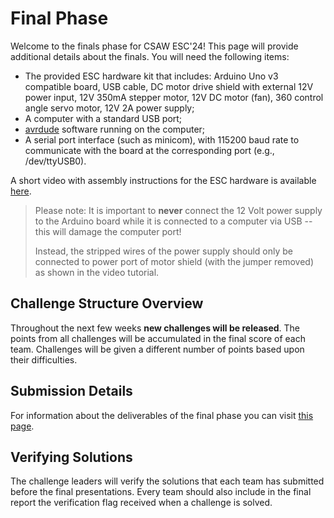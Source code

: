 # Final Phase

Welcome to the finals phase for CSAW ESC'24! This page will provide additional details about the finals. You will need the following items:

 - The provided ESC hardware kit that includes: Arduino Uno v3 compatible board, USB cable, DC motor drive shield with external 12V power input, 12V 350mA stepper motor, 12V DC motor (fan), 360 control angle servo motor, 12V 2A power supply;
 - A computer with a standard USB port;
 - [avrdude](https://www.arduino.cc/en/software) software running on the computer;
 - A serial port interface (such as minicom), with 115200 baud rate to communicate with the board at the corresponding port (e.g., /dev/ttyUSB0).

A short video with assembly instructions for the ESC hardware is available [here](https://drive.google.com/file/d/1DRpB7Qy6YpE_sjXaRERW-EI_ULjzWqRX/view?usp=drive_link).

> Please note: It is important to **never** connect the 12 Volt power supply to the Arduino board while it is connected to a computer via USB -- this will damage the computer port!
> 
> Instead, the stripped wires of the power supply should only be connected to power port of motor shield (with the jumper removed) as shown in the video tutorial.


## Challenge Structure Overview

Throughout the next few weeks **new challenges will be released**. The points from all challenges will be
accumulated in the final score of each team. Challenges will be given a different number of points based upon their difficulties.


## Submission Details
For information about the deliverables of the final phase you can visit [this page](https://github.com/TrustworthyComputing/csaw_esc_2024/blob/main/deliverables.md).

## Verifying Solutions
The challenge leaders will verify the solutions that each team has submitted before the final presentations. Every team should also include  in the final report the verification flag received when a challenge is solved.